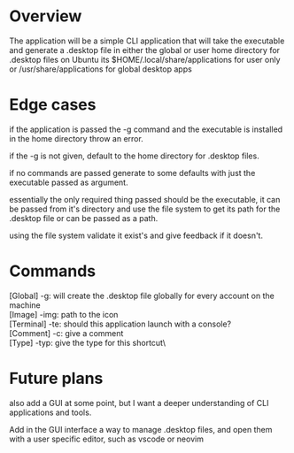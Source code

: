 # Overview
The application will be a simple CLI application that will take the executable and generate a .desktop file in either the global or user home directory for .desktop files on Ubuntu its $HOME/.local/share/applications for user only or /usr/share/applications for global desktop apps

# Edge cases

if the application is passed the -g command and the executable is installed in the home directory throw an error.

if the -g is not given, default to the home directory for .desktop files.

if no commands are passed generate to some defaults with just the executable passed as argument.

essentially the only required thing passed should be the executable, it can be passed from it's directory and use the file system to get its path for the .desktop file or can be passed as a path.

using the file system validate it exist's and give feedback if it doesn't.

# Commands

[Global] -g: will create the .desktop file globally for every account on the machine\
[Image] -img: path to the icon\
[Terminal] -te: should this application launch with a console?\
[Comment] -c: give a comment\
[Type] -typ: give the type for this shortcut\
# Future plans

also add a GUI at some point, but I want a deeper understanding of CLI applications and tools.

Add in the GUI interface a way to manage .desktop files, and open them with a user specific editor, such as vscode or neovim
